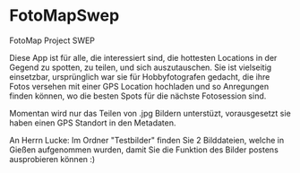 # FotoMapSwep
FotoMap Project SWEP

Diese App ist für alle, die interessiert sind, die hottesten Locations in der Gegend zu spotten, zu teilen, und sich auszutauschen.
Sie ist vielseitig einsetzbar, ursprünglich war sie für Hobbyfotografen gedacht, die ihre Fotos versehen mit einer GPS Location hochladen
und so Anregungen finden können, wo die besten Spots für die nächste Fotosession sind.

Momentan wird nur das Teilen von .jpg Bildern unterstüzt, vorausgesetzt sie haben einen GPS Standort in den Metadaten.

An Herrn Lucke:
Im Ordner "Testbilder" finden Sie 2 Bilddateien, welche in Gießen aufgenommen wurden, damit Sie die Funktion des Bilder postens ausprobieren können :)
